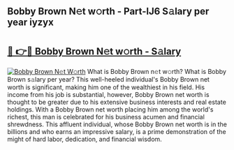 ## Bobby Brown N𝚎t w𝚘rth - Part-lJ6 S𝚊lary per year iyzyx

# <h2><a href="http://gc4cyo.nevu.top/?p=Bobby+Brown">🔗 👉🔴 Bobby Brown N𝚎t w𝚘rth - S𝚊lary</a></h2>

[![Bobby Brown N𝚎t W𝚘rth](https://i.imgur.com/Oavwk0R.jpeg)](http://gc4cyo.nevu.top/?p=Bobby+Brown)
What is Bobby Brown n𝚎t w𝚘rth? What is Bobby Brown s𝚊lary per year?
This well-heeled individual's Bobby Brown net worth is significant, making him one of the wealthiest in his field. His income from his job is substantial, however, Bobby Brown net worth is thought to be greater due to his extensive business interests and real estate holdings. With a Bobby Brown net worth placing him among the world's richest, this man is celebrated for his business acumen and financial shrewdness. This affluent individual, whose Bobby Brown net worth is in the billions and who earns an impressive salary, is a prime demonstration of the might of hard labor, dedication, and financial wisdom.
